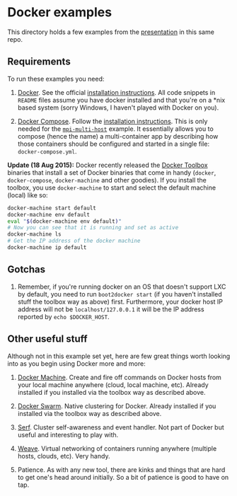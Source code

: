 # Docker examples

This directory holds a few examples from the [presentation](../docker-preso/index.html) in this same repo.

## Requirements

To run these examples you need:

1. [Docker](http://docker.com). See the official [installation instructions](https://docs.docker.com/installation/). All code snippets in `README` files assume you have docker installed and that you're on a *nix based system (sorry Windows, I haven't played with Docker on you).

1. [Docker Compose](https://docs.docker.com/compose/). Follow the [installation instructions](https://docs.docker.com/compose/install/). This is only needed for the [`mpi-multi-host`](mpi-multi-host) example. It essentially allows you to compose (hence the name) a multi-container app by describing how those containers should be configured and started in a single file: `docker-compose.yml`.

**Update (18 Aug 2015):** Docker recently released the [Docker Toolbox](https://www.docker.com/toolbox) binaries that install a set of Docker binaries that come in handy (`docker`, `docker-compose`, `docker-machine` and other goodies). If you install the toolbox, you use `docker-machine` to start and select the default machine (local) like so:

```bash
docker-machine start default
docker-machine env default
eval "$(docker-machine env default)"
# Now you can see that it is running and set as active
docker-machine ls
# Get the IP address of the docker machine
docker-machine ip default
```

## Gotchas

1. Remember, if you're running docker on an OS that doesn't support LXC by default, you need to run `boot2docker start` (if you haven't installed stuff the toolbox way as above) first. Furthermore, your docker host IP address will not be `localhost/127.0.0.1` it will be the IP address reported by `echo $DOCKER_HOST`.


## Other useful stuff

Although not in this example set yet, here are few great things worth looking into as you begin using Docker more and more:

1. [Docker Machine](https://docs.docker.com/machine/). Create and fire off commands on Docker hosts from your local machine anywhere (cloud, local machine, etc). Already installed if you installed via the toolbox way as described above.

1. [Docker Swarm](https://docs.docker.com/swarm/). Native clustering for Docker. Already installed if you installed via the toolbox way as described above.

1. [Serf](https://serfdom.io/). Cluster self-awareness and event handler. Not part of Docker but useful and interesting to play with.

1. [Weave](https://github.com/zettio/weave). Virtual networking of containers running anywhere (multiple hosts, clouds, etc). Very handy.

1. Patience. As with any new tool, there are kinks and things that are hard to get one's head around initially. So a bit of patience is good to have on tap.